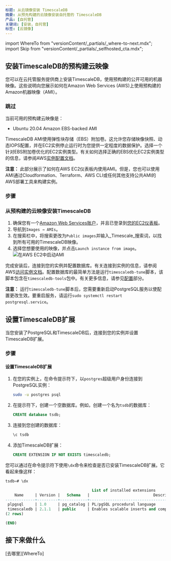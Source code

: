 ```yaml
---
标题: 从云镜像安装 TimescaleDB
摘要: 从预先构建的云镜像安装自托管的 TimescaleDB
产品: [自托管]
关键词: [安装，自托管]
标签: [云镜像]
---
```


import WhereTo from "versionContent/_partials/_where-to-next.mdx";
import Skip from "versionContent/_partials/_selfhosted_cta.mdx";


## 安装TimescaleDB的预构建云映像

您可以在云托管服务提供商上安装TimescaleDB，使用预构建的公开可用的机器映像。这些说明向您展示如何在Amazon Web Services (AWS)上使用预构建的Amazon机器映像（AMI）。

### 跳过
当前可用的预构建云映像是：
*   Ubuntu 20.04 Amazon EBS-backed AMI

TimescaleDB AMI使用弹性块存储（EBS）附加卷。这允许您存储映像快照、动态IOPS配置，并在EC2实例停止运行时为您提供一定程度的数据保护。选择一个针对EBS附加卷优化的EC2实例类型。有关如何选择正确的EBS优化EC2实例类型的信息，请参阅AWS[实例配置文档][aws-instance-config]。

**注意：**
此部分展示了如何在AWS EC2仪表板内使用AMI。但是，您也可以使用AMI通过Cloudformation、Terraform、AWS CLI或任何其他支持公共AMI的AWS部署工具来构建实例。

### 步骤

### 从预构建的云映像安装TimescaleDB

1.  确保您有一个[Amazon Web Services账户][aws-signup]，并且已登录到[您的EC2仪表板][aws-dashboard]。
2.  导航到`Images → AMIs`。
3.  在搜索栏中，将搜索更改为`Public images`并输入_Timescale_搜索词，以找到所有可用的TimescaleDB映像。
4.  选择您想要使用的映像，并点击`Launch instance from image`。
    ![在AWS EC2中启动AMI](https://assets.timescale.com/docs/images/aws_launch_ami.webp)

完成安装后，连接到您的实例并配置数据库。有关连接到实例的信息，请参阅AWS[访问实例文档][aws-connect]。配置数据库的最简单方法是运行`timescaledb-tune`脚本，该脚本包含在`timescaledb-tools`包中。有关更多信息，请参见[配置][config]部分。

**注意：**
运行`timescaledb-tune`脚本后，您需要重新启动PostgreSQL服务以使配置更改生效。要重启服务，请运行`sudo systemctl restart postgresql.service`。

## 设置TimescaleDB扩展

当您安装了PostgreSQL和TimescaleDB后，连接到您的实例并设置TimescaleDB扩展。

### 步骤

#### 设置TimescaleDB扩展

1.  在您的实例上，在命令提示符下，以`postgres`超级用户身份连接到PostgreSQL实例：

    ```bash
    sudo -u postgres psql
    ```

2.  在提示符下，创建一个空数据库。例如，创建一个名为`tsdb`的数据库：

    ```sql
    CREATE database tsdb;
    ```

3.  连接到您创建的数据库：

    ```sql
    \c tsdb
    ```

4.  添加TimescaleDB扩展：

    ```sql
    CREATE EXTENSION IF NOT EXISTS timescaledb;
    ```

您可以通过在命令提示符下使用`\dx`命令来检查是否已安装TimescaleDB扩展。它看起来像这样：

```sql
tsdb=# \dx

                                      List of installed extensions
    Name     | Version |   Schema   |                            Description
-------------+---------+------------+-------------------------------------------------------------------
 plpgsql     | 1.0     | pg_catalog | PL/pgSQL procedural language
 timescaledb | 2.1.1   | public     | Enables scalable inserts and complex queries for time-series data
(2 rows)

(END)
```

## 接下来做什么

[去哪里][WhereTo]

[aws-signup]: https://portal.aws.amazon.com/billing/signup  
[aws-dashboard]: https://console.aws.amazon.com/ec2/  
[aws-instance-config]: https://docs.aws.amazon.com/AWSEC2/latest/UserGuide/ebs-optimized.html  
[aws-connect]: https://docs.aws.amazon.com/AWSEC2/latest/UserGuide/AccessingInstances.html  
[install-psql]: /use-timescale/:currentVersion:/connecting/psql/  
[config]: /self-hosted/:currentVersion:/configuration/

[aws-signup]: https://portal.aws.amazon.com/billing/signup
[aws-dashboard]: https://console.aws.amazon.com/ec2/
[aws-instance-config]: https://docs.aws.amazon.com/AWSEC2/latest/UserGuide/ebs-optimized.html
[aws-connect]: https://docs.aws.amazon.com/AWSEC2/latest/UserGuide/AccessingInstances.html
[install-psql]: /use-timescale/:currentVersion:/connecting/psql/
[config]: /self-hosted/:currentVersion:/configuration/
